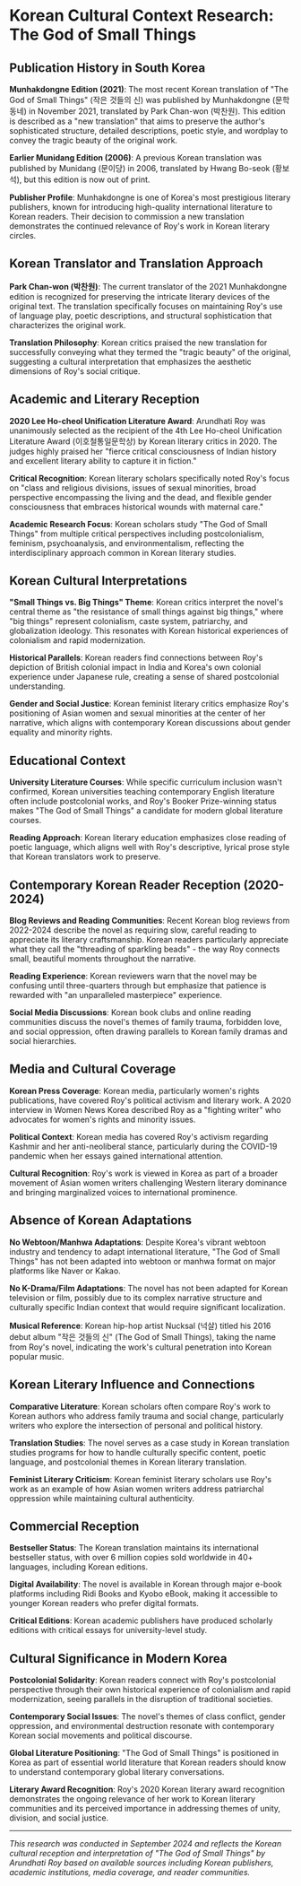 # Korean Cultural Context Research: The God of Small Things

## Publication History in South Korea

**Munhakdongne Edition (2021)**: The most recent Korean translation of "The God of Small Things" (작은 것들의 신) was published by Munhakdongne (문학동네) in November 2021, translated by Park Chan-won (박찬원). This edition is described as a "new translation" that aims to preserve the author's sophisticated structure, detailed descriptions, poetic style, and wordplay to convey the tragic beauty of the original work.

**Earlier Munidang Edition (2006)**: A previous Korean translation was published by Munidang (문이당) in 2006, translated by Hwang Bo-seok (황보석), but this edition is now out of print.

**Publisher Profile**: Munhakdongne is one of Korea's most prestigious literary publishers, known for introducing high-quality international literature to Korean readers. Their decision to commission a new translation demonstrates the continued relevance of Roy's work in Korean literary circles.

## Korean Translator and Translation Approach

**Park Chan-won (박찬원)**: The current translator of the 2021 Munhakdongne edition is recognized for preserving the intricate literary devices of the original text. The translation specifically focuses on maintaining Roy's use of language play, poetic descriptions, and structural sophistication that characterizes the original work.

**Translation Philosophy**: Korean critics praised the new translation for successfully conveying what they termed the "tragic beauty" of the original, suggesting a cultural interpretation that emphasizes the aesthetic dimensions of Roy's social critique.

## Academic and Literary Reception

**2020 Lee Ho-cheol Unification Literature Award**: Arundhati Roy was unanimously selected as the recipient of the 4th Lee Ho-cheol Unification Literature Award (이호철통일문학상) by Korean literary critics in 2020. The judges highly praised her "fierce critical consciousness of Indian history and excellent literary ability to capture it in fiction."

**Critical Recognition**: Korean literary scholars specifically noted Roy's focus on "class and religious divisions, issues of sexual minorities, broad perspective encompassing the living and the dead, and flexible gender consciousness that embraces historical wounds with maternal care."

**Academic Research Focus**: Korean scholars study "The God of Small Things" from multiple critical perspectives including postcolonialism, feminism, psychoanalysis, and environmentalism, reflecting the interdisciplinary approach common in Korean literary studies.

## Korean Cultural Interpretations

**"Small Things vs. Big Things" Theme**: Korean critics interpret the novel's central theme as "the resistance of small things against big things," where "big things" represent colonialism, caste system, patriarchy, and globalization ideology. This resonates with Korean historical experiences of colonialism and rapid modernization.

**Historical Parallels**: Korean readers find connections between Roy's depiction of British colonial impact in India and Korea's own colonial experience under Japanese rule, creating a sense of shared postcolonial understanding.

**Gender and Social Justice**: Korean feminist literary critics emphasize Roy's positioning of Asian women and sexual minorities at the center of her narrative, which aligns with contemporary Korean discussions about gender equality and minority rights.

## Educational Context

**University Literature Courses**: While specific curriculum inclusion wasn't confirmed, Korean universities teaching contemporary English literature often include postcolonial works, and Roy's Booker Prize-winning status makes "The God of Small Things" a candidate for modern global literature courses.

**Reading Approach**: Korean literary education emphasizes close reading of poetic language, which aligns well with Roy's descriptive, lyrical prose style that Korean translators work to preserve.

## Contemporary Korean Reader Reception (2020-2024)

**Blog Reviews and Reading Communities**: Recent Korean blog reviews from 2022-2024 describe the novel as requiring slow, careful reading to appreciate its literary craftsmanship. Korean readers particularly appreciate what they call the "threading of sparkling beads" - the way Roy connects small, beautiful moments throughout the narrative.

**Reading Experience**: Korean reviewers warn that the novel may be confusing until three-quarters through but emphasize that patience is rewarded with "an unparalleled masterpiece" experience.

**Social Media Discussions**: Korean book clubs and online reading communities discuss the novel's themes of family trauma, forbidden love, and social oppression, often drawing parallels to Korean family dramas and social hierarchies.

## Media and Cultural Coverage

**Korean Press Coverage**: Korean media, particularly women's rights publications, have covered Roy's political activism and literary work. A 2020 interview in Women News Korea described Roy as a "fighting writer" who advocates for women's rights and minority issues.

**Political Context**: Korean media has covered Roy's activism regarding Kashmir and her anti-neoliberal stance, particularly during the COVID-19 pandemic when her essays gained international attention.

**Cultural Recognition**: Roy's work is viewed in Korea as part of a broader movement of Asian women writers challenging Western literary dominance and bringing marginalized voices to international prominence.

## Absence of Korean Adaptations

**No Webtoon/Manhwa Adaptations**: Despite Korea's vibrant webtoon industry and tendency to adapt international literature, "The God of Small Things" has not been adapted into webtoon or manhwa format on major platforms like Naver or Kakao.

**No K-Drama/Film Adaptations**: The novel has not been adapted for Korean television or film, possibly due to its complex narrative structure and culturally specific Indian context that would require significant localization.

**Musical Reference**: Korean hip-hop artist Nucksal (넉살) titled his 2016 debut album "작은 것들의 신" (The God of Small Things), taking the name from Roy's novel, indicating the work's cultural penetration into Korean popular music.

## Korean Literary Influence and Connections

**Comparative Literature**: Korean scholars often compare Roy's work to Korean authors who address family trauma and social change, particularly writers who explore the intersection of personal and political history.

**Translation Studies**: The novel serves as a case study in Korean translation studies programs for how to handle culturally specific content, poetic language, and postcolonial themes in Korean literary translation.

**Feminist Literary Criticism**: Korean feminist literary scholars use Roy's work as an example of how Asian women writers address patriarchal oppression while maintaining cultural authenticity.

## Commercial Reception

**Bestseller Status**: The Korean translation maintains its international bestseller status, with over 6 million copies sold worldwide in 40+ languages, including Korean editions.

**Digital Availability**: The novel is available in Korean through major e-book platforms including Ridi Books and Kyobo eBook, making it accessible to younger Korean readers who prefer digital formats.

**Critical Editions**: Korean academic publishers have produced scholarly editions with critical essays for university-level study.

## Cultural Significance in Modern Korea

**Postcolonial Solidarity**: Korean readers connect with Roy's postcolonial perspective through their own historical experience of colonialism and rapid modernization, seeing parallels in the disruption of traditional societies.

**Contemporary Social Issues**: The novel's themes of class conflict, gender oppression, and environmental destruction resonate with contemporary Korean social movements and political discourse.

**Global Literature Positioning**: "The God of Small Things" is positioned in Korea as part of essential world literature that Korean readers should know to understand contemporary global literary conversations.

**Literary Award Recognition**: Roy's 2020 Korean literary award recognition demonstrates the ongoing relevance of her work to Korean literary communities and its perceived importance in addressing themes of unity, division, and social justice.

---

*This research was conducted in September 2024 and reflects the Korean cultural reception and interpretation of "The God of Small Things" by Arundhati Roy based on available sources including Korean publishers, academic institutions, media coverage, and reader communities.*